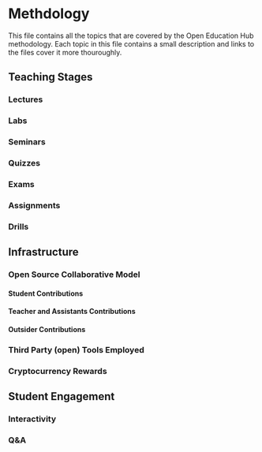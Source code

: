 # Methdology

This file contains all the topics that are covered by the Open Education Hub methodology.
Each topic in this file contains a small description and links to the files cover it more thouroughly.

## Teaching Stages

### Lectures
### Labs
### Seminars
### Quizzes
### Exams
### Assignments
### Drills



## Infrastructure

### Open Source Collaborative Model
#### Student Contributions
#### Teacher and Assistants Contributions
#### Outsider Contributions

### Third Party (open) Tools Employed
### Cryptocurrency Rewards



## Student Engagement
### Interactivity
### Q&A

